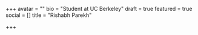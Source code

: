 +++
avatar = ""
bio = "Student at UC Berkeley"
draft = true
featured = true
social = []
title = "Rishabh Parekh"

+++
